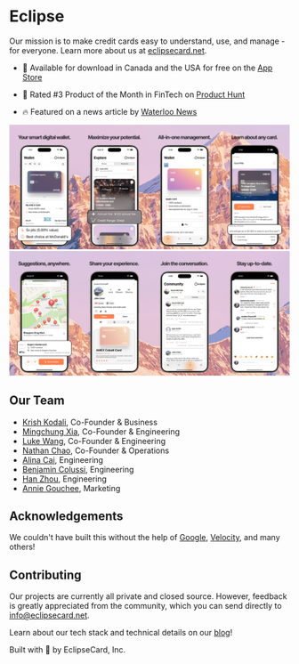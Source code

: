 # Eclipse

Our mission is to make credit cards easy to understand, use, and manage - for everyone. Learn more about us at [eclipsecard.net](https://eclipsecard.webflow.io).

- 🎉 Available for download in Canada and the USA for free on the [App Store](https://apps.apple.com/app/eclipse-cashback-and-rewards/id6444634565)

- 🚀 Rated #3 Product of the Month in FinTech on [Product Hunt](https://www.producthunt.com/products/eclipse-digital-wallet)

- 🔥 Featured on a news article by [Waterloo News](https://uwaterloo.ca/news/new-startup-helps-credit-card-users-maximize-rewards-and)

![Alt text](https://github.com/EclipseCard/Public-Files/blob/main/documents/eclipse-example1.png?raw=true)
![Alt text](https://github.com/EclipseCard/Public-Files/blob/main/documents/eclipse-example2.png?raw=true)

## Our Team

- [Krish Kodali](https://www.linkedin.com/in/krish-kodali/), Co-Founder & Business
- [Mingchung Xia](https://www.linkedin.com/in/mingchung-xia/), Co-Founder & Engineering
- [Luke Wang](https://www.linkedin.com/in/luke-wang63/), Co-Founder & Engineering
- [Nathan Chao](https://www.linkedin.com/in/nathan-chao-997376204/), Co-Founder & Operations
- [Alina Cai](https://www.linkedin.com/in/alina-cai/), Engineering
- [Benjamin Colussi](https://www.linkedin.com/in/benjamin-colussi/), Engineering
- [Han Zhou](https://www.linkedin.com/in/han-zhou-656676280/), Engineering
- [Annie Gouchee](https://www.linkedin.com/in/anniegouchee/), Marketing


## Acknowledgements

We couldn't have built this without the help of [Google](https://startup.google.com), [Velocity](https://www.velocityincubator.com), and many others!

## Contributing

Our projects are currently all private and closed source. However, feedback is greatly appreciated from the community, which you can send directly to info@eclipsecard.net.

Learn about our tech stack and technical details on our [blog](https://eclipsecard.webflow.io/post/behind-eclipse-the-technicals)!

Built with 🧡 by EclipseCard, Inc.
